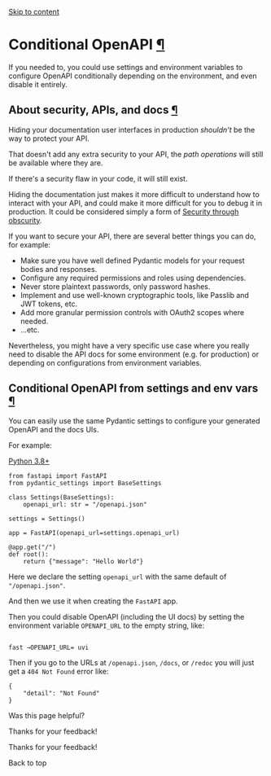 [Skip to content](https://fastapi.tiangolo.com/how-to/conditional-openapi/#conditional-openapi)

# Conditional OpenAPI [¶](https://fastapi.tiangolo.com/how-to/conditional-openapi/\#conditional-openapi "Permanent link")

If you needed to, you could use settings and environment variables to configure OpenAPI conditionally depending on the environment, and even disable it entirely.

## About security, APIs, and docs [¶](https://fastapi.tiangolo.com/how-to/conditional-openapi/\#about-security-apis-and-docs "Permanent link")

Hiding your documentation user interfaces in production _shouldn't_ be the way to protect your API.

That doesn't add any extra security to your API, the _path operations_ will still be available where they are.

If there's a security flaw in your code, it will still exist.

Hiding the documentation just makes it more difficult to understand how to interact with your API, and could make it more difficult for you to debug it in production. It could be considered simply a form of [Security through obscurity](https://en.wikipedia.org/wiki/Security_through_obscurity).

If you want to secure your API, there are several better things you can do, for example:

- Make sure you have well defined Pydantic models for your request bodies and responses.
- Configure any required permissions and roles using dependencies.
- Never store plaintext passwords, only password hashes.
- Implement and use well-known cryptographic tools, like Passlib and JWT tokens, etc.
- Add more granular permission controls with OAuth2 scopes where needed.
- ...etc.

Nevertheless, you might have a very specific use case where you really need to disable the API docs for some environment (e.g. for production) or depending on configurations from environment variables.

## Conditional OpenAPI from settings and env vars [¶](https://fastapi.tiangolo.com/how-to/conditional-openapi/\#conditional-openapi-from-settings-and-env-vars "Permanent link")

You can easily use the same Pydantic settings to configure your generated OpenAPI and the docs UIs.

For example:

[Python 3.8+](https://fastapi.tiangolo.com/how-to/conditional-openapi/#__tabbed_1_1)

```md-code__content
from fastapi import FastAPI
from pydantic_settings import BaseSettings

class Settings(BaseSettings):
    openapi_url: str = "/openapi.json"

settings = Settings()

app = FastAPI(openapi_url=settings.openapi_url)

@app.get("/")
def root():
    return {"message": "Hello World"}

```

Here we declare the setting `openapi_url` with the same default of `"/openapi.json"`.

And then we use it when creating the `FastAPI` app.

Then you could disable OpenAPI (including the UI docs) by setting the environment variable `OPENAPI_URL` to the empty string, like:

```

fast →OPENAPI_URL= uvi
```

Then if you go to the URLs at `/openapi.json`, `/docs`, or `/redoc` you will just get a `404 Not Found` error like:

```md-code__content
{
    "detail": "Not Found"
}

```

Was this page helpful?






Thanks for your feedback!






Thanks for your feedback!


Back to top